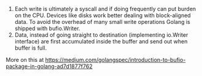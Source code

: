 1. Each write is ultimately a syscall and if doing frequently can put burden on the CPU. Devices like disks work better dealing with block-aligned data. To avoid the overhead of many small write operations Golang is shipped with bufio.Writer.
2. Data, instead of going straight to destination (implementing io.Writer interface) are first accumulated inside the buffer and send out when buffer is full.

More on this at https://medium.com/golangspec/introduction-to-bufio-package-in-golang-ad7d1877f762
